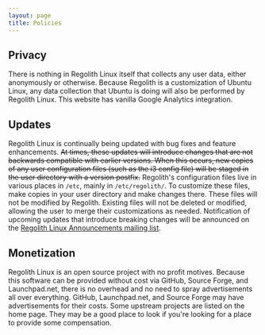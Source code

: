 ```yaml
---
layout: page
title: Policies
---
```


## Privacy

There is nothing in Regolith Linux itself that collects any user data, either anonymously or otherwise.  Because Regolith is a customization of Ubuntu Linux, any data collection that Ubuntu is doing will also be performed by Regolith Linux.  This website has vanilla Google Analytics integration.

## Updates

Regolith Linux is continually being updated with bug fixes and feature enhancements.  ~~At times, these updates will introduce changes that are not backwards compatible with earlier versions.  When this occurs, new copies of any user configuration files (such as the i3 config file) will be staged in the user directory with a version postfix.~~  Regolith's configuration files live in various places in `/etc`, mainly in `/etc/regolith/`.  To customize these files, make copies in your user directory and make changes there.  These files will not be modified by Regolith.  Existing files will not be deleted or modified, allowing the user to merge their customizations as needed.  Notification of upcoming updates that introduce breaking changes will be announced on the [Regolith Linux Announcements mailing list](https://www.freelists.org/list/regolith-linux).

## Monetization

Regolith Linux is an open source project with no profit motives.  Because this software can be provided without cost via GitHub, Source Forge, and Launchpad.net, there is no overhead and no need to spray advertisements all over everything.  GitHub, Launchpad.net, and Source Forge may have advertisements for their costs.  Some upstream projects are listed on the home page.  They may be a good place to look if you're looking for a place to provide some compensation.
